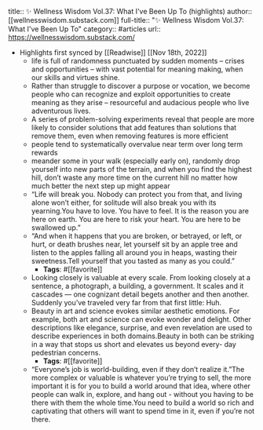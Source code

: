 title:: ✨ Wellness Wisdom Vol.37: What I've Been Up To (highlights)
author:: [[wellnesswisdom.substack.com]]
full-title:: "✨ Wellness Wisdom Vol.37: What I've Been Up To"
category:: #articles
url:: https://wellnesswisdom.substack.com/

- Highlights first synced by [[Readwise]] [[Nov 18th, 2022]]
	- life is full of randomness punctuated by sudden moments – crises and opportunities – with vast potential for meaning making, when our skills and virtues shine.
	- Rather than struggle to discover a purpose or vocation, we become people who can recognize and exploit opportunities to create meaning as they arise – resourceful and audacious people who live adventurous lives.
	- A series of problem-solving experiments reveal that people are more likely to consider solutions that add features than solutions that remove them, even when removing features is more efficient
	- people tend to systematically overvalue near term over long term rewards
	- meander some in your walk (especially early on), randomly drop yourself into new parts of the terrain, and when you find the highest hill, don’t waste any more time on the current hill no matter how much better the next step up might appear
	- “Life will break you. Nobody can protect you from that, and living alone won’t either, for solitude will also break you with its yearning.You have to love. You have to feel. It is the reason you are here on earth. You are here to risk your heart. You are here to be swallowed up.”
	- “And when it happens that you are broken, or betrayed, or left, or hurt, or death brushes near, let yourself sit by an apple tree and listen to the apples falling all around you in heaps, wasting their sweetness.Tell yourself that you tasted as many as you could.”
		- **Tags**: #[[favorite]]
	- Looking closely is valuable at every scale. From looking closely at a sentence, a photograph, a building, a government. It scales and it cascades — one cognizant detail begets another and then another. Suddenly you’ve traveled very far from that first little: Huh.
	- Beauty in art and science evokes similar aesthetic emotions. For example, both art and science can evoke wonder and delight. Other descriptions like elegance, surprise, and even revelation are used to describe experiences in both domains.Beauty in both can be striking in a way that stops us short and elevates us beyond every- day pedestrian concerns.
		- **Tags**: #[[favorite]]
	- “Everyone’s job is world-building, even if they don’t realize it.”The more complex or valuable is whatever you’re trying to sell, the more important it is for you to build a world around that idea, where other people can walk in, explore, and hang out - without you having to be there with them the whole time.You need to build a world so rich and captivating that others will want to spend time in it, even if you’re not there.